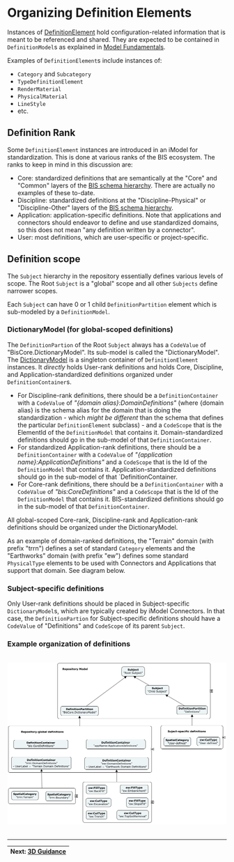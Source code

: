 # Organizing Definition Elements

Instances of [DefinitionElement](../glossary.md#DefinitionElement) hold configuration-related information that is meant to be referenced and shared. They are expected to be contained in `DefinitionModel`s as explained in [Model Fundamentals](../fundamentals/model-fundamentals.md).

Examples of `DefinitionElement`s include instances of:

* `Category` and `Subcategory`
* `TypeDefinitionElement`
* `RenderMaterial`
* `PhysicalMaterial`
* `LineStyle`
* etc.

## Definition Rank

Some `DefinitionElement` instances are introduced in an iModel for standardization. This is done at various ranks of the BIS ecosystem. The ranks to keep in mind in this discussion are:

* Core: standardized definitions that are semantically at the "Core" and "Common" layers of the [BIS schema hierarchy](../intro/bis-organization.md). There are actually no examples of these to-date.
* Discipline: standardized definitions at the "Discipline-Physical" or "Discipline-Other" layers of the [BIS schema hierarchy](../intro/bis-organization.md).
* Application: application-specific definitions. Note that applications and connectors should endeavor to define and use standardized domains, so this does not mean "any definition written by a connector".
* User: most definitions, which are user-specific or project-specific.

## Definition scope

The `Subject` hierarchy in the repository essentially defines various levels of scope. The Root `Subject` is a "global" scope and all other `Subjects` define narrower scopes.

Each `Subject` can have 0 or 1 child `DefinitionPartition` element which is sub-modeled by a `DefinitionModel`.

### DictionaryModel (for global-scoped definitions)

The `DefinitionPartion` of the Root `Subject` always has a `CodeValue` of "BisCore.DictionaryModel". Its sub-model is called the "DictionaryModel". The [DictionaryModel](../glossary.md#DictionaryModel) is a singleton container of `DefinitionElement` instances. It *directly* holds User-rank definitions and holds Core, Discipline, and Application-standardized definitions organized under `DefinitionContainer`s.

* For Discipline-rank definitions, there should be a `DefinitionContainer` with a `CodeValue` of _"{domain alias}:DomainDefinitions"_ (where {domain alias} is the schema alias for the domain that is doing the standardization - which *might be different* than the schema that defines the particular `DefinitionElement` subclass) - and a `CodeScope` that is the ElementId of the `DefinitionModel` that contains it. Domain-standardized definitions should go in the sub-model of that `DefinitionContainer`.
* For standardized Application-rank definitions, there should be a `DefinitionContainer` with a `CodeValue` of _"{application name}:ApplicationDefinitions"_ and a `CodeScope` that is the Id of the `DefinitionModel` that contains it. Application-standardized definitions should go in the sub-model of that `DefinitionContainer.
* For Core-rank definitions, there should be a `DefinitionContainer` with a `CodeValue` of _"bis:CoreDefinitions"_ and a `CodeScope` that is the Id of the `DefinitionModel` that contains it. BIS-standardized definitions should go in the sub-model of that `DefinitionContainer`.

All global-scoped Core-rank, Discipline-rank and  Application-rank definitions should be organized under the DictionaryModel.

As an example of domain-ranked definitions, the "Terrain" domain (with prefix "trrn") defines a set of standard `Category` elements and the "Earthworks" domain (with prefix "ew") defines some standard `PhysicalType` elements to be used with Connectors and Applications that support that domain. See diagram below.

### Subject-specific definitions

Only User-rank definitions should be placed in Subject-specific `DictionaryModel`s, which are typically created by iModel Connectors. In that case, the `DefinitionPartion` for Subject-specific definitions should have a `CodeValue` of "Definitions" and `CodeScope` of its parent `Subject`.

### Example organization of definitions

&nbsp;
![Repository-Global DefinitionElements](../media/repository-global-definitions.png)
&nbsp;

---
| Next: [3D Guidance](../physical-perspective/3d-guidance.md)
|:---
